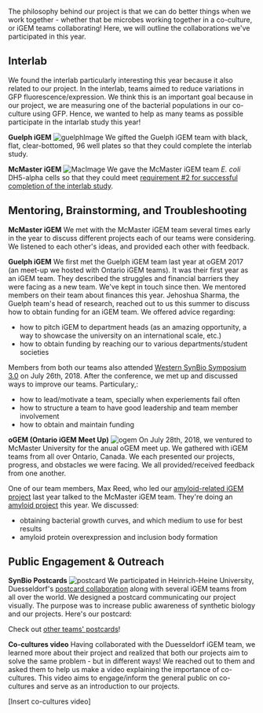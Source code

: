 The philosophy behind our project is that we can do better things when we work together - whether that be microbes working together in a co-culture, or iGEM teams collaborating! Here, we will outline the collaborations we've participated in this year. 

## Interlab 
We found the interlab particularly interesting this year because it also related to our project. In the interlab, teams aimed to reduce variations in GFP fluorescence/expression. We think this is an important goal because in our project, we are measuring one of the bacterial populations in our co-culture using GFP. Hence, we wanted to help as many teams as possible participate in the intarlab study this year!

**Guelph iGEM** 
![guelphImage](http://parts.igem.org/wiki/images/7/75/T--Waterloo-Collaborations_guelph.jpeg)
We gifted the Guelph iGEM team with black, flat, clear-bottomed, 96 well plates so that they could complete the interlab study. 

**McMaster iGEM**
![MacImage](http://parts.igem.org/wiki/images/4/4b/T--Waterloo-Collaborations_mGEM.jpg) 
We gave the McMaster iGEM team *E. coli* DH5-alpha cells so that they could meet [requirement #2 for successful completion of the interlab study](http://2018.igem.org/Measurement/InterLab). 

## Mentoring, Brainstorming, and Troubleshooting

**McMaster iGEM**
We met with the McMaster iGEM team several times early in the year to discuss different projects each of our teams were considering. We listened to each other's ideas, and provided each other with feedback. 

**Guelph iGEM** 
We first met the Guelph iGEM team last year at oGEM 2017 (an meet-up we hosted with Ontario iGEM teams). It was their first year as an iGEM team. They described the struggles and financial barriers they were facing as a new team. We've kept in touch since then. We mentored members on their team about finances this year. Jehoshua Sharma, the Guelph team's head of research, reached out to us this summer to discuss how to obtain funding for an iGEM team. We offered advice regarding: 
 - how to pitch iGEM to department heads (as an amazing opportunity, a way to showcase the university on an international scale, etc.) 
 - how to obtain funding by reaching our to various departments/student societies
 
Members from both our teams also attended [Western SynBio Symposium 3.0](https://www.synbiowestern.com/) on July 26th, 2018. After the conference, we met up and discussed ways to improve our teams. Particulary,:
 - how to lead/motivate a team, specially when experiements fail often
 - how to structure a team to have good leadership and team member involvement
 - how to obtain and maintain funding 
 
**oGEM (Ontario iGEM Meet Up)**
![ogem](http://2018.igem.org/wiki/images/0/06/T--Waterloo--Collaborations_ogem.jpg) 
On July 28th, 2018, we ventured to McMaster University for the anual oGEM meet up. We gathered with iGEM teams from all over Ontario, Canada. We each presented our projects, progress, and obstacles we were facing. We all provided/received feedback from one another. 

One of our team members, Max Reed, who led our [amyloid-related iGEM project](http://2017.igem.org/Team:Waterloo) last year talked to the McMaster iGEM team. They're doing an [amyloid project](http://2018.igem.org/Team:McMaster) this year. We discussed: 
 - obtaining bacterial growth curves, and which medium to use for best results
 - amyloid protein overexpression and inclusion body formation 

## Public Engagement & Outreach
  
 **SynBio Postcards**
![postcard]() 
We participated in Heinrich-Heine University, Duesseldorf's [postcard collaboration](http://2018.igem.org/Teams/Collaborations#collab_1) along with several iGEM teams from all over the world. We designed a postcard communicating our project visually. The purpose was to increase public awareness of synthetic biology and our projects. Here's our postcard: 

Check out [other teams' postcards](http://2018.igem.org/Team:Duesseldorf/Collaborations)! 

**Co-cultures video**
Having collaborated with the Duesseldorf iGEM team, we learned more about their project and realized that both our projects aim to solve the same problem - but in different ways! We reached out to them and asked them to help us make a video explaining the importance of co-cultures. This video aims to engage/inform the general public on co-cultures and serve as an introduction to our projects. 

[Insert co-cultures video]
 

